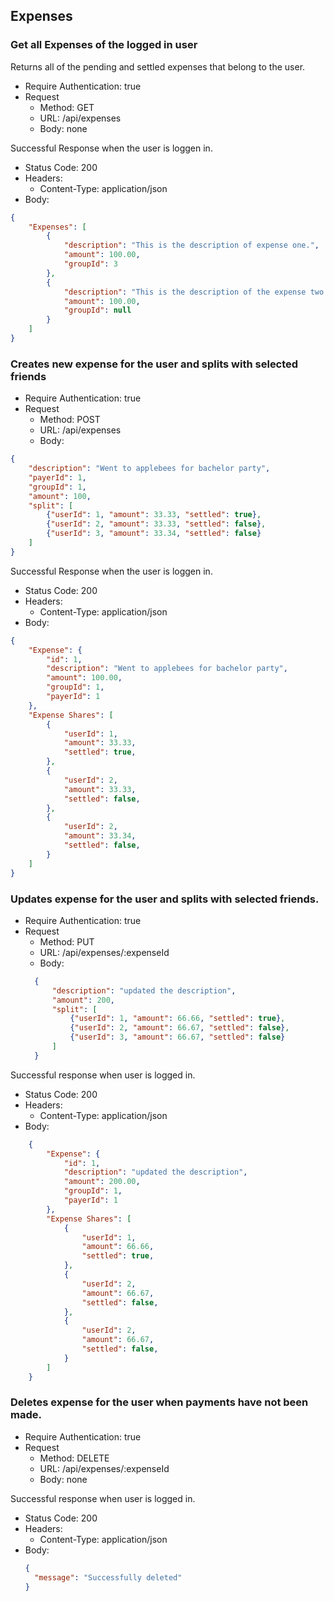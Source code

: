 ## Expenses

### Get all Expenses of the logged in user

Returns all of the pending and settled expenses that belong to the user.
* Require Authentication: true
* Request
  * Method: GET
  * URL: /api/expenses
  * Body: none

Successful Response when the user is loggen in.

* Status Code: 200
* Headers:
   * Content-Type: application/json
* Body:
```json
{
    "Expenses": [
        {
            "description": "This is the description of expense one.",
            "amount": 100.00,
            "groupId": 3
        },
        {
            "description": "This is the description of the expense two.",
            "amount": 100.00,
            "groupId": null
        }
    ]
}
```

### Creates new expense for the user and splits with selected friends

* Require Authentication: true
* Request
  * Method: POST
  * URL: /api/expenses
  * Body:
```json
{
    "description": "Went to applebees for bachelor party",
    "payerId": 1,
    "groupId": 1,
    "amount": 100,
    "split": [
        {"userId": 1, "amount": 33.33, "settled": true},
        {"userId": 2, "amount": 33.33, "settled": false},
        {"userId": 3, "amount": 33.34, "settled": false}
    ]
}
```
Successful Response when the user is loggen in.

* Status Code: 200
* Headers:
   * Content-Type: application/json
* Body:

```json
{
    "Expense": {
        "id": 1,
        "description": "Went to applebees for bachelor party",
        "amount": 100.00,
        "groupId": 1,
        "payerId": 1
    },
    "Expense Shares": [
        {
            "userId": 1,
            "amount": 33.33,
            "settled": true,
        },
        {
            "userId": 2,
            "amount": 33.33,
            "settled": false,
        },
        {
            "userId": 2,
            "amount": 33.34,
            "settled": false,
        }
    ]
}
```

### Updates expense for the user and splits with selected friends.

* Require Authentication: true
* Request
  * Method: PUT
  * URL: /api/expenses/:expenseId
  * Body:
  ```json
    {
        "description": "updated the description",
        "amount": 200,
        "split": [
            {"userId": 1, "amount": 66.66, "settled": true},
            {"userId": 2, "amount": 66.67, "settled": false},
            {"userId": 3, "amount": 66.67, "settled": false}
        ]
    }

Successful response when user is logged in.

* Status Code: 200
* Headers:
   * Content-Type: application/json
* Body:
```json
    {
        "Expense": {
            "id": 1,
            "description": "updated the description",
            "amount": 200.00,
            "groupId": 1,
            "payerId": 1
        },
        "Expense Shares": [
            {
                "userId": 1,
                "amount": 66.66,
                "settled": true,
            },
            {
                "userId": 2,
                "amount": 66.67,
                "settled": false,
            },
            {
                "userId": 2,
                "amount": 66.67,
                "settled": false,
            }
        ]
    }
```
### Deletes expense for the user when payments have not been made.

* Require Authentication: true
* Request
  * Method: DELETE
  * URL: /api/expenses/:expenseId
  * Body: none

Successful response when user is logged in.

* Status Code: 200
* Headers:
   * Content-Type: application/json
* Body:
  ```json
  {
    "message": "Successfully deleted"
  }
